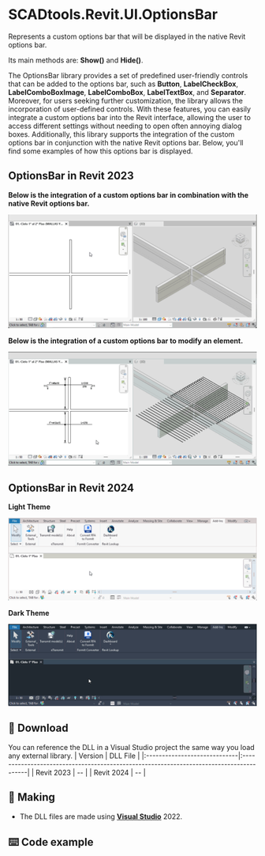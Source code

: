 # SCADtools.Revit.UI.OptionsBar
Represents a custom options bar that will be displayed in the native Revit options bar.

Its main methods are: **Show()** and **Hide()**.

The OptionsBar library provides a set of predefined user-friendly controls that can be added to the options bar, such as **Button**, **LabelCheckBox**, **LabelComboBoxImage**, **LabelComboBox**, **LabelTextBox**, and **Separator**. Moreover, for users seeking further customization, the library allows the incorporation of user-defined controls. With these features, you can easily integrate a custom options bar into the Revit interface, allowing the user to access different settings without needing to open often annoying dialog boxes. Additionally, this library supports the integration of the custom options bar in conjunction with the native Revit options bar. Below, you'll find some examples of how this options bar is displayed.

## OptionsBar in Revit 2023
**Below is the integration of a custom options bar in combination with the native Revit options bar.**

![OptionsBarCombined](./rvt2023/optionsbarcombined.gif)

**Below is the integration of a custom options bar to modify an element.**

![OptionsBarSingle](./rvt2023/optionsbarsingle.gif)

## OptionsBar in Revit 2024
**Light Theme**

![OptionsBarLight](./rvt2024/optionsbarlight.gif)

**Dark Theme**

![OptionsBarDark](./rvt2024/optionsbardark.gif)

## :floppy_disk: Download
You can reference the DLL in a Visual Studio project the same way you load any external library.
| Version                      | DLL File                                                                                |
|:-----------------------------|:----------------------------------------------------------------------------------------|
| Revit 2023                   | -- |
| Revit 2024                   | -- |

## :rocket: Making
- The DLL files are made using [**Visual Studio**](https://github.com/microsoft) 2022.

## :keyboard: Code example
